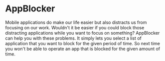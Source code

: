 # AppBlocker
Mobile applications do make our life easier but also distracts us from focusing on our work. Wouldn't it be easier if you could block those distracting applications while you want to focus on something? AppBlocker can help you with these problems. It simply lets you select a list of application that you want to block for the given period of time. So next time you won't be able to operate an app that is blocked for the given amount of time.
